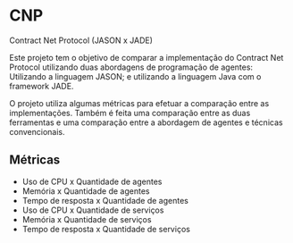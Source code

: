 # CNP
Contract Net Protocol (JASON x JADE)

Este projeto tem o objetivo de comparar a implementação do Contract Net Protocol utilizando duas abordagens de programação de agentes: Utilizando a linguagem JASON; e utilizando a linguagem Java com o framework JADE.

O projeto utiliza algumas métricas para efetuar a comparação entre as implementações. 
Também é feita uma comparação entre as duas ferramentas e uma comparação entre a abordagem de agentes e técnicas convencionais.

## Métricas
* Uso de CPU x Quantidade de agentes
* Memória x Quantidade de agentes
* Tempo de resposta x Quantidade de agentes
* Uso de CPU x Quantidade de serviços
* Memória x Quantidade de serviços
* Tempo de resposta x Quantidade de serviços
